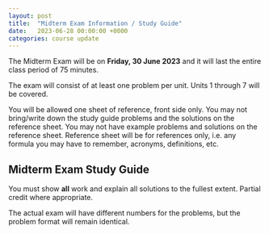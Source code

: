 ```yaml
---
layout: post
title:  "Midterm Exam Information / Study Guide"
date:   2023-06-28 00:00:00 +0000
categories: course update
---
```


The Midterm Exam will be on **Friday, 30 June 2023** and it will last the entire class period of 75 minutes.

The exam will consist of at least one problem per unit.
Units 1 through 7 will be covered.

You will be allowed one sheet of reference, front side only. You may not bring/write down the study guide problems and the solutions on the reference sheet.
You may not have example problems and solutions on the reference sheet. Reference sheet will be for references only, i.e. any formula you may have to remember, acronyms, definitions, etc.

## Midterm Exam Study Guide

You must show **all** work and explain all solutions to the fullest extent.
Partial credit where appropriate.

The actual exam will have different numbers for the problems, but the problem format will remain identical. 

